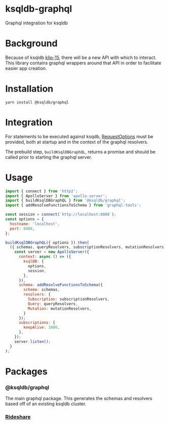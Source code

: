 # ksqldb-graphql
Graphql integration for ksqldb

# Background
Because of ksqldb [klip-15](https://github.com/confluentinc/ksql/pull/4069), there will be a new API with which to interact. This library contains graphql wrappers around that API in order to facilitate easier app creation.

# Installation
`yarn install @ksqldb/graphql`
 
# Integration
For statements to be executed against ksqdb, [RequestOptions](https://nodejs.org/api/http.html#http_http_request_options_callback) must be provided, both at startup and in the context of the graphql resolvers.

The prebuild step, `buildKsqlDBGraphQL`, returns a promise and should be called prior to starting the graphql server.

# Usage

```js
import { connect } from 'http2';
import { ApolloServer } from 'apollo-server';
import { buildKsqlDBGraphQL } from '@ksqldb/graphql';
import { addResolveFunctionsToSchema } from 'graphql-tools';

const session = connect(`http://localhost:8088`);
const options = {
  hostname: 'localhost',
  port: 8088,
};

buildKsqlDBGraphQL({ options }).then(
  ({ schemas, queryResolvers, subscriptionResolvers, mutationResolvers }) => {
    const server = new ApolloServer({
      context: async () => ({
        ksqlDB: {
          options,
          session,
        },
      }),
      schema: addResolveFunctionsToSchema({
        schema: schemas,
        resolvers: {
          Subscription: subscriptionResolvers,
          Query: queryResolvers,
          Mutation: mutationResolvers,
        }
      });
      subscriptions: {
        keepAlive: 1000,
      },
    });
    server.listen();
  }
);
```


# Packages
### @ksqldb/graphql
The main graphql package. This generates the schemas and resolvers based off of an existing ksqldb cluster.

### [Rideshare](https://github.com/confluentinc/ksqldb-graphql/tree/master/packages/rideshare)

